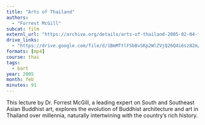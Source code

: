 ```yaml
---
title: "Arts of Thailand"
authors:
  - "Forrest McGill"
subcat: film
externl_url: "https://archive.org/details/arts-of-thailand-2005-02-04-forrest-mcgill"
drive_links:
  - "https://drive.google.com/file/d/1BmMTtlFSbBvSKp2WlZVjQ26Q4i6sz82m/view?usp=drivesdk"
formats: [mp4]
course: thai
tags:
  - bart
year: 2005
month: feb
minutes: 91
---
```



This lecture by Dr. Forrest McGill, a leading expert on South and Southeast Asian Buddhist art, explores the evolution of Buddhist architecture and art in Thailand over millennia, naturally intertwining with the country’s rich history.